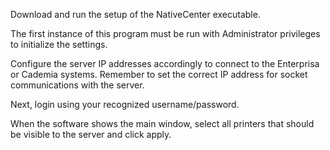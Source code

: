 Download and run the setup of the NativeCenter executable.

The first instance of this program must be run with Administrator privileges to initialize the settings.

Configure the server IP addresses accordingly to connect to the Enterprisa or Cademia systems. Remember to
set the correct IP address for socket communications with the server.

Next, login using your recognized username/password. 

When the software shows the main window, select all printers that should be visible to the server and click apply.
